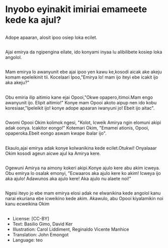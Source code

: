 # Inyobo eyinakit imiriai emameete kede ka ajul?

##
Adope apaaran, alosit
ipoo osiep loka ecilet.

##
Ajai emirya da
ngipengina eilate, ido
konyami inyaa lu
alibilibete kosiep loka
angolol.

##
Mam emirya lo
awanyunit ebe ajai ipoo
yen kawu ke,kosodi
aicak ake akeju komam
epeleikinit tii.
Kocelaari Ipoo,"Emirya
lo! mam ijo iteyi ebe
icakit ijo aka akeju?"

##
Obu emiria ilip aitimio
kane ejai Opooi,"Okwe
opapero,itimoi.Mam
engo awanyunit ijo.
Elipit aitimio!"
Konye mam Opooi
akoto aipup nen ido
kobu koresiaar,"Ipeleikit
ijo! konye adope
apaaran iwanyuni jo!
Ebeit ijo aitac".

##
Owomi Opooi Okim kolimok ngesi, "Kolot, Icweik Amirya ngin
elomuni akipi adak oonya. Icakitor eongo!"
Kotemari Okim, "Emamei ationis, Opooi, opaperoka.Ebeit
eongo aswam kwape ibalar ijo".

##
Ekaulo,ajai emirya adak
konye kolwanikina kede
ecilet.Otukwi!
Onyalaaar Okim kosodi
ageun aicwe ajul ka
Amirya kere.

##
Ogewuni Amirya na
aimony kokeri
akipi.Konye ajulo kere
abu akim icweya.
Obu emirya lo osalak
emonyi, "Ecwaaros aka
ajulo kere ko akim!
Icweya ijo aka ajulo!
Adawunos aka ajulo
kere! Aka ajulo nu
alaete noi!"

##
Ngesi iteyo jo ebe mam emirya elosi adak ne elwanikina
kede angolol kanu narai ekuriana ebe icweikino kede akim.
Akawulo, abu Opooi kiyalamikin noi kanu ecweikina Okim

##
* License: [CC-BY]
* Text: Basilio Gimo, David Ker
* Illustration: Carol Liddiment, Reginaldo Vicente Manhice
* Translation: John Emongot
* Language: teo
